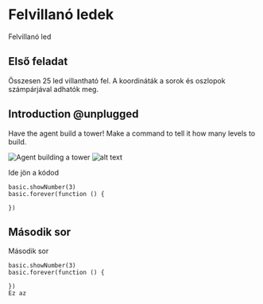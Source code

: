 # Felvillanó ledek
Felvillanó led

## Első feladat
Összesen 25 led villantható fel. A koordináták a sorok és oszlopok számpárjával adhatók meg.

## Introduction @unplugged
Have the agent build a tower! Make a command to tell it how many levels to build.

![Agent building a tower](/static/tutorials/agent-tower.png)
![alt text](http://ilias.bokay.hu/data/bokay/mobs/mm_10429/2021-04-09_20_57_27-Bemutato2_-_PowerPoint.png?il_wac_token=57d0d23a6cbc955e3c88e525bb4ffb9bb4c728f7&il_wac_ttl=3&il_wac_ts=1627633892)

Ide jön a kódod
```blocks
basic.showNumber(3)
basic.forever(function () {
	
})
```

## Második sor
Második sor

```blocks
basic.showNumber(3)
basic.forever(function () {
	
})
Ez az
```